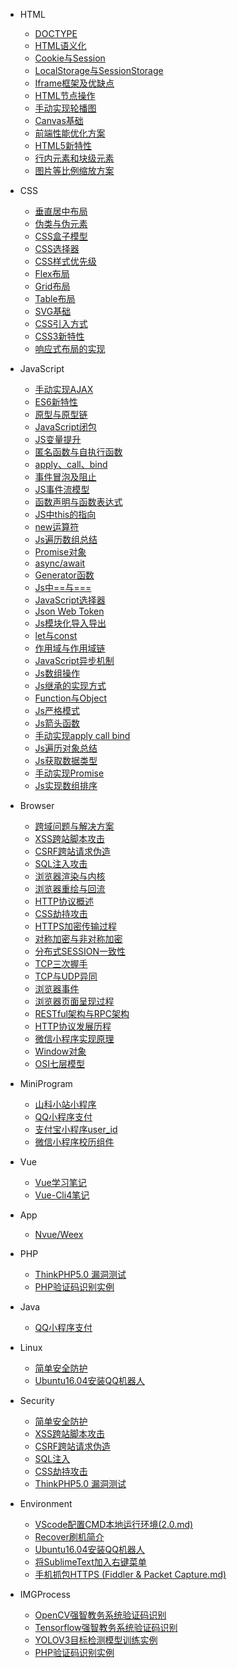 * HTML
    * [DOCTYPE](HTML/DOCTYPE.md)
    * [HTML语义化](HTML/HTML语义化.md)
    * [Cookie与Session](HTML/Cookie与Session.md)
    * [LocalStorage与SessionStorage](HTML/LocalStorage与SessionStorage.md)
    * [Iframe框架及优缺点](HTML/Iframe框架及优缺点.md)
    * [HTML节点操作](HTML/HTML节点操作.md)
    * [手动实现轮播图](HTML/手动实现轮播图功能.md)
    * [Canvas基础](HTML/Canvas基础.md)
    * [前端性能优化方案](HTML/前端性能优化方案.md)
    * [HTML5新特性](HTML/HTML5新特性.md)
    * [行内元素和块级元素](HTML/行内元素和块级元素.md)
    * [图片等比例缩放方案](HTML/图片等比例缩放方案.md)

* CSS
    * [垂直居中布局](CSS/布局垂直居中.md)
    * [伪类与伪元素](CSS/伪类与伪元素.md)
    * [CSS盒子模型](CSS/CSS盒子模型.md)
    * [CSS选择器](CSS/CSS选择器.md)
    * [CSS样式优先级](CSS/CSS样式优先级.md)
    * [Flex布局](CSS/Flex布局.md)
    * [Grid布局](CSS/Grid布局.md)
    * [Table布局](CSS/Table布局.md)
    * [SVG基础](CSS/SVG基础.md)
    * [CSS引入方式](CSS/CSS引入方式.md)
    * [CSS3新特性](CSS/CSS3新特性.md)
    * [响应式布局的实现](CSS/响应式布局的实现.md)

* JavaScript
    * [手动实现AJAX](JavaScript/手动实现AJAX.md)
    * [ES6新特性](JavaScript/ES6新特性.md)
    * [原型与原型链](JavaScript/原型与原型链.md)
    * [JavaScript闭包](JavaScript/JavaScript闭包.md)
    * [JS变量提升](JavaScript/JS变量提升.md)
    * [匿名函数与自执行函数](JavaScript/匿名函数与自执行函数.md)
    * [apply、call、bind](JavaScript/apply、call、bind.md)
    * [事件冒泡及阻止](JavaScript/事件冒泡及阻止.md)
    * [JS事件流模型](JavaScript/JS事件流模型.md)
    * [函数声明与函数表达式](JavaScript/函数声明与函数表达式.md)
    * [JS中this的指向](JavaScript/JS中this的指向.md)
    * [new运算符](JavaScript/new运算符.md)
    * [Js遍历数组总结](JavaScript/Js遍历数组总结.md)
    * [Promise对象](JavaScript/Promise对象.md)
    * [async/await](JavaScript/async、await.md)
    * [Generator函数](JavaScript/Generator函数.md)
    * [Js中==与===](JavaScript/Js中==与===.md)
    * [JavaScript选择器](JavaScript/JavaScript选择器.md)
    * [Json Web Token](JavaScript/Json%20Web%20Token.md)
    * [Js模块化导入导出](JavaScript/Js模块化导入导出.md)
    * [let与const](JavaScript/let与const.md)
    * [作用域与作用域链](JavaScript/作用域与作用域链.md)
    * [JavaScript异步机制](JavaScript/JavaScript异步机制.md)
    * [Js数组操作](JavaScript/Js数组操作.md)
    * [Js继承的实现方式](JavaScript/Js继承的实现方式.md)
    * [Function与Object](JavaScript/Function与Object.md)
    * [Js严格模式](JavaScript/Js严格模式.md)
    * [Js箭头函数](JavaScript/Js箭头函数.md)
    * [手动实现apply call bind](JavaScript/手动实现apply%20call%20bind.md)
    * [Js遍历对象总结](JavaScript/Js遍历对象总结.md)
    * [Js获取数据类型](JavaScript/Js获取数据类型.md)
    * [手动实现Promise](JavaScript/手动实现Promise.md)
    * [Js实现数组排序](JavaScript/Js实现数组排序.md)

* Browser
    * [跨域问题与解决方案](Browser/跨域问题.md)
    * [XSS跨站脚本攻击](Browser/XSS跨站脚本攻击.md)
    * [CSRF跨站请求伪造](Browser/CSRF跨站请求伪造.md)
    * [SQL注入攻击](Browser/SQL注入.md)
    * [浏览器渲染与内核](Browser/浏览器渲染与内核.md)
    * [浏览器重绘与回流](Browser/浏览器重绘与回流.md)
    * [HTTP协议概述](Browser/HTTP协议概述.md)
    * [CSS劫持攻击](Browser/CSS劫持攻击.md)
    * [HTTPS加密传输过程](Browser/HTTPS加密传输过程.md)
    * [对称加密与非对称加密](Browser/对称加密与非对称加密.md)
    * [分布式SESSION一致性](Browser/分布式SESSION一致性.md)
    * [TCP三次握手](Browser/TCP三次握手.md)
    * [TCP与UDP异同](Browser/TCP与UDP异同.md)
    * [浏览器事件](Browser/浏览器事件.md)
    * [浏览器页面呈现过程](Browser/浏览器页面呈现过程.md)
    * [RESTful架构与RPC架构](Browser/RESTful架构与RPC架构.md)
    * [HTTP协议发展历程](Browser/HTTP协议发展历程.md)
    * [微信小程序实现原理](Browser/微信小程序实现原理.md)
    * [Window对象](Browser/Window对象.md)
    * [OSI七层模型](Browser/OSI七层模型.md)

* MiniProgram
    * [山科小站小程序](MiniProgram/山科小站小程序.md)
    * [QQ小程序支付](Java/QQ小程序支付.md)
    * [支付宝小程序user_id](MiniProgram/支付宝小程序user_id.md)
    * [微信小程序校历组件](MiniProgram/微信小程序校历组件.md)

* Vue
    * [Vue学习笔记](Vue/Vue学习笔记.md)
    * [Vue-Cli4笔记](Vue/Vue-Cli4笔记.md)

* App
    * [Nvue/Weex](App/NvueWeex.md)

* PHP
    * [ThinkPHP5.0 漏洞测试](PHP/ThinkPHP5.0漏洞测试.md)
    * [PHP验证码识别实例](IMGProcess/PHP验证码识别实例.md)

* Java
    * [QQ小程序支付](Java/QQ小程序支付.md)

* Linux
    * [简单安全防护](Security/简单安全防护.md)
    * [Ubuntu16.04安装QQ机器人](Linux/Ubuntu16.04安装QQ机器人.md)

* Security
    * [简单安全防护](Security/简单安全防护.md)
    * [XSS跨站脚本攻击](Browser/XSS跨站脚本攻击.md)
    * [CSRF跨站请求伪造](Browser/CSRF跨站请求伪造.md)
    * [SQL注入](Browser/SQL注入.md)
    * [CSS劫持攻击](Browser/CSS劫持攻击.md)
    * [ThinkPHP5.0 漏洞测试](PHP/ThinkPHP5.0漏洞测试.md)

* Environment
    * [VScode配置CMD本地运行环境(2.0.md)](Environment/VScode配置CMD本地运行环境(2.0).md)
    * [Recover刷机简介](Environment/Recover刷机简介.md)
    * [Ubuntu16.04安装QQ机器人](Linux/Ubuntu16.04安装QQ机器人.md)
    * [将SublimeText加入右键菜单](Environment/将SublimeText加入右键菜单.md)
    * [手机抓包HTTPS (Fiddler & Packet Capture.md)](Environment/手机抓包HTTPS.md)

* IMGProcess
    * [OpenCV强智教务系统验证码识别](IMGProcess/强智教务系统验证码识别OpenCV.md)
    * [Tensorflow强智教务系统验证码识别](IMGProcess/强智教务系统验证码识别TensorflowCNN.md)
    * [YOLOV3目标检测模型训练实例](IMGProcess/YOLOV3目标检测.md)
    * [PHP验证码识别实例](IMGProcess/PHP验证码识别实例.md)